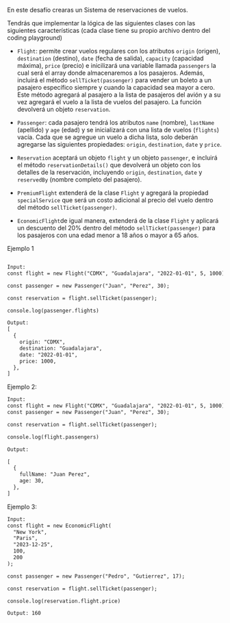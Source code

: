 En este desafío crearas un Sistema de reservaciones de vuelos.

Tendrás que implementar la lógica de las siguientes clases con las siguientes características (cada clase tiene su propio archivo dentro del coding playground)

- `Flight`: permite crear vuelos regulares con los atributos `origin` (origen), `destination` (destino), `date` (fecha de salida), `capacity` (capacidad máxima), `price` (precio) e inicilizará una variable llamada `passengers` la cual será el array donde almacenaremos a los pasajeros. Además, incluirá el método `sellTicket(passenger)` para vender un boleto a un pasajero específico siempre y cuando la capacidad sea mayor a cero. Este método agregará al pasajero a la lista de pasajeros del avión y a su vez agregará el vuelo a la lista de vuelos del pasajero. La función devolverá un objeto `reservation`.

- `Passenger`: cada pasajero tendrá los atributos `name` (nombre), `lastName` (apellido) y `age` (edad) y se inicializará con una lista de vuelos (`flights`) vacía. Cada que se agregue un vuelo a dicha lista, solo deberán agregarse las siguientes propiedades: `origin`, `destination`, `date` y `price`.

- `Reservation` aceptará un objeto `flight` y un objeto `passenger`, e incluirá el método `reservationDetails()` que devolverá un objeto con los detalles de la reservación, incluyendo `origin`, `destination`, `date` y `reservedBy` (nombre completo del pasajero).

- `PremiumFlight` extenderá de la clase `Flight` y agregará la propiedad `specialService` que será un costo adicional al precio del vuelo dentro del método `sellTicket(passenger)`.

- `EconomicFlight`de igual manera, extenderá de la clase `Flight` y aplicará un descuento del 20% dentro del método `sellTicket(passenger)` para los pasajeros con una edad menor a 18 años o mayor a 65 años.

Ejemplo 1

```txt

Input:
const flight = new Flight("CDMX", "Guadalajara", "2022-01-01", 5, 1000);

const passenger = new Passenger("Juan", "Perez", 30);

const reservation = flight.sellTicket(passenger);

console.log(passenger.flights)

Output:
[
  {
    origin: "CDMX",
    destination: "Guadalajara",
    date: "2022-01-01",
    price: 1000,
  },
]

```

Ejemplo 2:

```txt
Input:
const flight = new Flight("CDMX", "Guadalajara", "2022-01-01", 5, 1000);
const passenger = new Passenger("Juan", "Perez", 30);

const reservation = flight.sellTicket(passenger);

console.log(flight.passengers)

Output:

[
  {
    fullName: "Juan Perez",
    age: 30,
  },
]

```

Ejemplo 3:

```txt
Input:
const flight = new EconomicFlight(
  "New York",
  "Paris",
  "2023-12-25",
  100,
  200
);

const passenger = new Passenger("Pedro", "Gutierrez", 17);

const reservation = flight.sellTicket(passenger);

console.log(reservation.flight.price)

Output: 160
```
